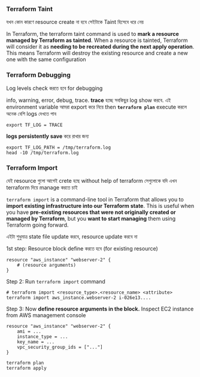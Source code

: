 ### Terraform Taint

যখন কোন কারণে resource create না হবে সেইটাকে Taint হিসেবে ধরে নেয় 

In Terraform, the terraform taint command is used to **mark a resource managed by Terraform as tainted**. When a resource is tainted, Terraform will consider it as **needing to be recreated during the next apply operation**. This means Terraform will destroy the existing resource and create a new one with the same configuration


### Terraform Debugging

Log levels check করতে হবে for debugging

info, warning, error, debug, trace. **trace** হচ্ছে সবকিছুর log show করবে. এই environment variable আমরা export করে নিয়ে then **`terraform plan`** execute করলে অনেক বেশি logs দেখতে পাব 


```shell
export TF_LOG = TRACE
```

**logs persistently save** করে রাখার জন্য 

```shell
export TF_LOG_PATH = /tmp/terraform.log
head -10 /tmp/terraform.log
```


### Terraform Import

যেই resource গুলো আগেই crete হছে without help of terraform সেগুলোকে যদি এখন terraform দিয়ে manage করতে চাই



`terraform import` is a command-line tool in Terraform that allows you to **import existing infrastructure into our Terraform state**. This is useful when you have **pre-existing resources that were not originally created or managed by Terraform**, but you **want to start managing** them using Terraform going forward.

এইটা শুধুমাত্র state file update করবে, resource update করবে না 

1st step: Resource block define করতে হবে (for existing resource) 

```hcl
resource "aws_instance" "webserver-2" {
    # (resource arguments)
}
```

Step 2: Run `terraform import` command

```shell
# terraform import <resource_type>.<resource_name> <attribute>
terraform import aws_instance.webserver-2 i-026e13....
```

Step 3: Now **define resource arguments in the block.** Inspect EC2 instance from AWS management console

```hcl
resource "aws_instance" "webserver-2" { 
    ami = ...
    instance_type = ...
    key_name = ...
    vpc_security_group_ids = ["..."]
}
```
```shell
terraform plan
terraform apply
```